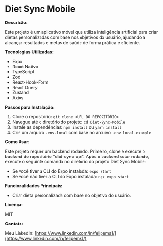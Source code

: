 # Diet Sync Mobile

**Descrição:**

Este projeto é um aplicativo móvel que utiliza inteligência artificial para criar dietas personalizadas com base nos objetivos do usuário, ajudando a alcançar resultados e metas de saúde de forma prática e eficiente.

**Tecnologias Utilizadas:**

* Expo
* React Native
* TypeScript
* Zod
* React-Hook-Form
* React Query
* Zustand
* Axios

**Passos para Instalação:**

1. Clone o repositório: `git clone <URL_DO_REPOSITÓRIO>`
2. Navegue até o diretório do projeto: `cd Diet-Sync-Mobile`
3. Instale as dependências: `npm install` ou `yarn install`
4. Crie um arquivo `.env.local` com base no arquivo `.env.local.example`

**Como Usar:**

Este projeto requer um backend rodando.  Primeiro, clone e execute o backend do repositório "diet-sync-api".  Após o backend estar rodando, execute o seguinte comando no diretório do projeto Diet Sync Mobile:

* Se você tiver a CLI do Expo instalada: `expo start`
* Se você não tiver a CLI do Expo instalada: `npx expo start`

**Funcionalidades Principais:**

* Criar dieta personalizada com base no objetivo do usuário.

**Licença:**

MIT

**Contato:**

Meu LinkedIn: [https://www.linkedin.com/in/felipems1/](https://www.linkedin.com/in/felipems1/)
